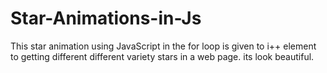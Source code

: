 # Star-Animations-in-Js
This star animation using JavaScript in the for loop is given to i++ element to getting different different variety stars in a web page.  its look beautiful.
